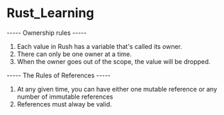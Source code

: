 # Rust_Learning

----- Ownership rules -----
1. Each value in Rush has a variable that's called its owner.
2. There can only be one owner at a time.
3. When the owner goes out of the scope, the value will be dropped.

----- The Rules of References -----
1. At any given time, you can have either one mutable reference or any number of immutable references
2. References must alway be valid.
